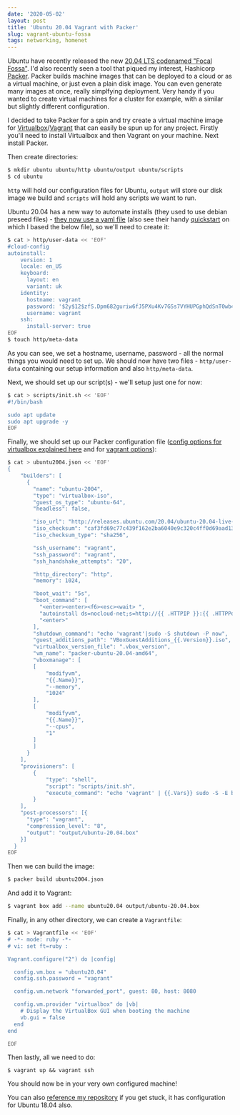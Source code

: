 ```yaml
---
date: '2020-05-02'
layout: post
title: 'Ubuntu 20.04 Vagrant with Packer'
slug: vagrant-ubuntu-fossa
tags: networking, homenet
---
```


Ubuntu have recently released the new [20.04 LTS codenamed "Focal Fossa"][fossa].
I'd also recently seen a tool that piqued my interest, Hashicorp [Packer][]. Packer 
builds machine images that can be deployed to a cloud or as a virtual machine, or 
just even a plain disk image. You can even generate many images at once, really 
simplfying deployment. Very handy if you wanted to create virtual machines for a 
cluster for example, with a similar but slightly different configuration.


I decided to take Packer for a spin and try create a virtual machine image for 
[Virtualbox][]/[Vagrant][] that can easily be spun up for any project. Firstly you'll
need to install Virtualbox and then Vagrant on your machine. Next install 
Packer.

Then create directories:
```sh
$ mkdir ubuntu ubuntu/http ubuntu/output ubuntu/scripts
$ cd ubuntu
```

`http` will hold our configuration files for Ubuntu, `output` will store our 
disk image we build and `scripts` will hold any scripts we want to run.

Ubuntu 20.04 has a new way to automate installs (they used to use debian preseed 
files) - [they now use a yaml file][ubuntu-auto-install] (also see their handy [quickstart][ubuntu-auto-quickstart] on which I based the below file), so we'll need to create it:
```sh
$ cat > http/user-data << 'EOF'
#cloud-config
autoinstall:
    version: 1
    locale: en_US
    keyboard:
      layout: en
      variant: uk
    identity:
      hostname: vagrant
      password: '$2y$12$zfS.Dpm682guriw6fJ5PXu4Kv7GSs7VYHUPGphQdSnT0wb4Rt1tVS'
      username: vagrant
    ssh:
      install-server: true
EOF
$ touch http/meta-data
```

As you can see, we set a hostname, username, password - all the normal things you 
would need to set up. We should now have two files - `http/user-data` containing 
our setup information and also `http/meta-data`.


Next, we should set up our script(s) - we'll setup just one for now:
```sh
$ cat > scripts/init.sh << 'EOF'
#!/bin/bash

sudo apt update
sudo apt upgrade -y
EOF
```

Finally, we should set up our Packer configuration file 
([config options for virtualbox explained here][packer-virtualbox] and 
for [vagrant options][packer-vagrant]):

```sh
$ cat > ubuntu2004.json << 'EOF'
{
    "builders": [
      {
        "name": "ubuntu-2004",
        "type": "virtualbox-iso",
        "guest_os_type": "ubuntu-64",
        "headless": false,

        "iso_url": "http://releases.ubuntu.com/20.04/ubuntu-20.04-live-server-amd64.iso",
        "iso_checksum": "caf3fd69c77c439f162e2ba6040e9c320c4ff0d69aad1340a514319a9264df9f",
        "iso_checksum_type": "sha256",

        "ssh_username": "vagrant",
        "ssh_password": "vagrant",
        "ssh_handshake_attempts": "20",

        "http_directory": "http",
        "memory": 1024,

        "boot_wait": "5s",
        "boot_command": [
          "<enter><enter><f6><esc><wait> ",
          "autoinstall ds=nocloud-net;s=http://{{ .HTTPIP }}:{{ .HTTPPort }}/",
          "<enter>"
        ],
        "shutdown_command": "echo 'vagrant'|sudo -S shutdown -P now",
        "guest_additions_path": "VBoxGuestAdditions_{{.Version}}.iso",
        "virtualbox_version_file": ".vbox_version",
        "vm_name": "packer-ubuntu-20.04-amd64",
        "vboxmanage": [
        [
            "modifyvm",
            "{{.Name}}",
            "--memory",
            "1024"
        ],
        [
            "modifyvm",
            "{{.Name}}",
            "--cpus",
            "1"
        ]
        ]
      }
    ],
    "provisioners": [
        {
            "type": "shell",
            "script": "scripts/init.sh",
            "execute_command": "echo 'vagrant' | {{.Vars}} sudo -S -E bash '{{.Path}}'"
        }
    ],
    "post-processors": [{
      "type": "vagrant",
      "compression_level": "8",
      "output": "output/ubuntu-20.04.box"
    }]
  }
EOF
```

Then we can build the image:
```sh
$ packer build ubuntu2004.json
```

And add it to Vagrant:
```sh
$ vagrant box add --name ubuntu20.04 output/ubuntu-20.04.box
```

Finally, in any other directory, we can create a `Vagrantfile`:
```sh
$ cat > Vagrantfile << 'EOF'
# -*- mode: ruby -*-
# vi: set ft=ruby :

Vagrant.configure("2") do |config|

  config.vm.box = "ubuntu20.04"
  config.ssh.password = "vagrant"

  config.vm.network "forwarded_port", guest: 80, host: 8080

  config.vm.provider "virtualbox" do |vb|
    # Display the VirtualBox GUI when booting the machine
    vb.gui = false
  end
end

EOF
```

Then lastly, all we need to do:
```
$ vagrant up && vagrant ssh
```

You should now be in your very own configured machine! 

You can also [reference my repository][repo] if you get stuck, it has configuration 
for Ubuntu 18.04 also. 

[fossa]: http://cdimage.ubuntu.com/ubuntu/releases/focal/release/
[Packer]: https://packer.io
[Virtualbox]: https://www.virtualbox.org/
[Vagrant]: https://www.vagrantup.com/
[ubuntu-auto-install]: https://wiki.ubuntu.com/FoundationsTeam/AutomatedServerInstalls
[ubuntu-auto-quickstart]: https://wiki.ubuntu.com/FoundationsTeam/AutomatedServerInstalls/QuickStart
[packer-virtualbox]: https://www.packer.io/docs/builders/virtualbox-iso.html
[packer-vagrant]: https://www.packer.io/docs/builders/vagrant/
[repo]: https://github.com/dueyfinster/packer/tree/01a97455686fcee1776f5c4d7d32504a6f71b5f8/ubuntu
